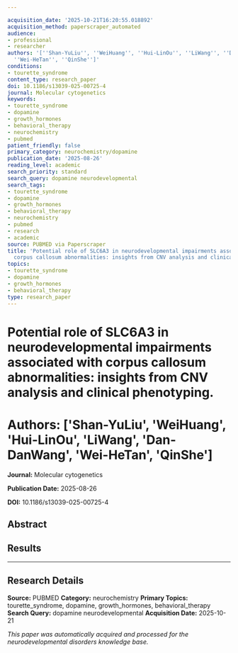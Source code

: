 ```yaml
---

acquisition_date: '2025-10-21T16:20:55.018892'
acquisition_method: paperscraper_automated
audience:
- professional
- researcher
authors: '[''Shan-YuLiu'', ''WeiHuang'', ''Hui-LinOu'', ''LiWang'', ''Dan-DanWang'',
  ''Wei-HeTan'', ''QinShe'']'
conditions:
- tourette_syndrome
content_type: research_paper
doi: 10.1186/s13039-025-00725-4
journal: Molecular cytogenetics
keywords:
- tourette_syndrome
- dopamine
- growth_hormones
- behavioral_therapy
- neurochemistry
- pubmed
patient_friendly: false
primary_category: neurochemistry/dopamine
publication_date: '2025-08-26'
reading_level: academic
search_priority: standard
search_query: dopamine neurodevelopmental
search_tags:
- tourette_syndrome
- dopamine
- growth_hormones
- behavioral_therapy
- neurochemistry
- pubmed
- research
- academic
source: PUBMED via Paperscraper
title: 'Potential role of SLC6A3 in neurodevelopmental impairments associated with
  corpus callosum abnormalities: insights from CNV analysis and clinical phenotyping.'
topics:
- tourette_syndrome
- dopamine
- growth_hormones
- behavioral_therapy
type: research_paper
---
```




# Potential role of SLC6A3 in neurodevelopmental impairments associated with corpus callosum abnormalities: insights from CNV analysis and clinical phenotyping.

# **Authors:** ['Shan-YuLiu', 'WeiHuang', 'Hui-LinOu', 'LiWang', 'Dan-DanWang', 'Wei-HeTan', 'QinShe']

**Journal:** Molecular cytogenetics

**Publication Date:** 2025-08-26

**DOI:** 10.1186/s13039-025-00725-4

## Abstract

## Results

---

## Research Details

**Source:** PUBMED
**Category:** neurochemistry
**Primary Topics:** tourette_syndrome, dopamine, growth_hormones, behavioral_therapy
**Search Query:** dopamine neurodevelopmental
**Acquisition Date:** 2025-10-21

*This paper was automatically acquired and processed for the neurodevelopmental disorders knowledge base.*
